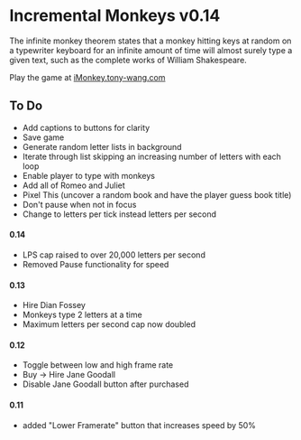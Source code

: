 Incremental Monkeys v0.14
=======

The infinite monkey theorem states that a monkey hitting keys at random on a typewriter keyboard for an infinite amount of time will almost surely type a given text, such as the complete works of William Shakespeare.

Play the game at [iMonkey.tony-wang.com](http://iMonkey.tony-wang.com)

To Do
------
- Add captions to buttons for clarity
- Save game
- Generate random letter lists in background
- 	Iterate through list skipping an increasing number of letters with each loop
- Enable player to type with monkeys
- Add all of Romeo and Juliet
- Pixel This (uncover a random book and have the player guess book title)
- Don't pause when not in focus
- Change to letters per tick instead letters per second


#### 0.14
- LPS cap raised to over 20,000 letters per second
- Removed Pause functionality for speed

#### 0.13
- Hire Dian Fossey
- Monkeys type 2 letters at a time
- Maximum letters per second cap now doubled

#### 0.12

- Toggle between low and high frame rate
- Buy -> Hire Jane Goodall
- Disable Jane Goodall button after purchased

#### 0.11

- added "Lower Framerate" button that increases speed by 50%

